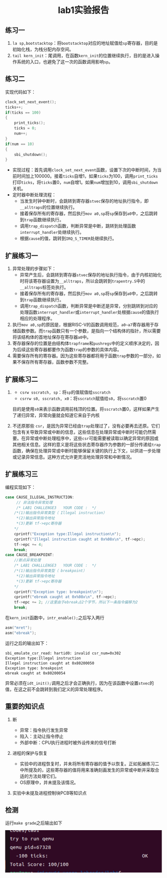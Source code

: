 <h1><center>lab1实验报告</center></h1>

## 练习一

1. `la sp,bootstacktop`：将`bootstacktop`对应的地址赋值给`sp`寄存器，目的是初始化栈，为栈分配内存空间。
2. `tail kern_init`：尾调用，在函数`kern_init`的位置继续执行，目的是进入操作系统的入口，也避免了这一次的函数调用影响`sp`。

## 练习二

实现代码如下：

```c
clock_set_next_event();
ticks++;
if(ticks == 100)
{
    print_ticks();
    ticks = 0;
    num++;
}
if(num == 10)
{
    sbi_shutdown();
}
```

+ 实现过程：首先调用`clock_set_next_event`函数，设置下次的中断时间，为当前时间加上100000。接着`ticks`自增1，如果`ticks`为100，调用`print_ticks`打印`ticks`，将`ticks`置0，`num`自增1。如果`num`增加到10，调用`sbi_shutdown`关机。
+ 定时器中断处理流程：
  + 当发生时钟中断时，会跳转到寄存器`stvec`保存的地址执行指令，即`__alltraps`的位置继续执行。
  + 接着保存所有的寄存器，然后执行`mov a0,sp`将`sp`保存到`a0`中，之后跳转到`trap`函数继续执行。
  + 调用`trap_dispatch`函数，判断异常是中断，跳转到处理函数`interrupt_handler`处继续执行。
  + 根据`cause`的值，跳转到`IRQ_S_TIMER`处继续执行。

## 扩展练习一

1. 异常处理的步骤如下：
   + 异常产生后，会跳转到寄存器`stvec`保存的地址执行指令，由于内核初始化时将该寄存器设置为`__alltraps`，所以会跳转到`trapentry.S`中的`__alltraps`标签处执行。
   + 接着保存所有的寄存器，然后执行`mov a0,sp`将`sp`保存到`a0`中，之后跳转到`trap`函数继续执行。
   + 调用`trap_dispatch`函数，判断异常是中断还是异常，分别跳转到对应的处理函数`interrupt_handler`或`interrupt_handler`处根据`cause`的值执行相应的处理程序。
2. 执行`mov a0,sp`的原因是，根据RISC-V的函数调用规范，`a0~a7`寄存器用于存储函数参数。而`trap`函数只有一个参数，是指向一个结构体的指针，所以需要将该结构体的首地址保存在寄存器`a0`中。
3. 寄存器保存的位置是由结构体`trapframe`和`pushregs`中的定义顺序决定的，因为后续这些寄存器都要作为函数`trap`的参数的具体内容。
4. 需要保存所有的寄存器。因为这些寄存器都将用于函数`trap`参数的一部分，如果不保存所有寄存器，函数参数不完整。

## 扩展练习二

1. + `csrw sscratch, sp`：将`sp`的值赋值给`sscratch`
   + `csrrw s0, sscratch, x0`：将`sscratch`赋值给`s0`，将`sscratch`置0

   目的是使用`s0`来表示函数调用前栈顶的位置。将`sscratch`置0，这样如果产生了递归异常，异常向量就会知道它来自于内核

2. 不还原那些 `csr`，是因为异常已经由`trap`处理过了，没有必要再去还原。它们包含有关导致异常或中断的信息，这些信息在处理异常或中断时可能仍然需要。在异常或中断处理程序中，这些`csr`可能需要被读取以确定异常的原因或其他相关信息。这样的意义是将这些状态寄存器作为参数的一部分传递给`trap`函数，确保在处理异常或中断时能够保留关键的执行上下文，以供进一步处理或记录异常信息。这种方式允许更灵活地处理异常和中断情况。

## 扩展练习三

编程实现如下：

```c
case CAUSE_ILLEGAL_INSTRUCTION:
     // 非法指令异常处理
     /* LAB1 CHALLENGE3   YOUR CODE :  */
    /*(1)输出指令异常类型（ Illegal instruction）
     *(2)输出异常指令地址
     *(3)更新 tf->epc寄存器
    */
    cprintf("Exception type:Illegal instruction\n");
    cprintf("Illegal instruction caught at 0x%08x\n", tf->epc);
    tf->epc += 4; 
    break;
case CAUSE_BREAKPOINT:
    //断点异常处理
    /* LAB1 CHALLLENGE3   YOUR CODE :  */
    /*(1)输出指令异常类型（ breakpoint）
     *(2)输出异常指令地址
     *(3)更新 tf->epc寄存器
    */
    cprintf("Exception type: breakpoint\n");
    cprintf("ebreak caught at 0x%08x\n", tf->epc);
    tf->epc += 2; //这里由于ebreak占2个字节，所以下一条指令偏移为2
    break;
```

在`kern_init`函数中，`intr_enable();`之后写入两行

```c
asm("mret");
asm("ebreak");
```

运行之后的输出如下：

```shell
sbi_emulate_csr_read: hartid0: invalid csr_num=0x302
Exception type:Illegal instruction
Illegal instruction caught at 0x80200050
Exception type: breakpoint
ebreak caught at 0x80200054
```

异常必须在`idt_init();`调用之后才会正确执行，因为在该函数中设置`stvec`的值，在这之前不会跳转到我们定义的异常处理程序。

## 重要的知识点

1. 断
   * 异常：指令执行发生异常
   * 陷入：主动让指令停止
   * 外部中断：CPU执行进程时被外设传来的信号打断

2. 进程的保护与恢复
   * 实验中的进程恢复时，并未将所有寄存器的值予以恢复。正如拓展练习二中所提及的，这些寄存器的值将用来准确刻画发生的异常或中断并采取合适的方法处理它们。
   * OS原理中，并未提及该情况。
3. 实验中未提及进程控制块PCB等知识点

## 检测

运行`make grade`之后输出如下

![image-20230920231819733](./lab1.assets/image-20230920231819733.png)

